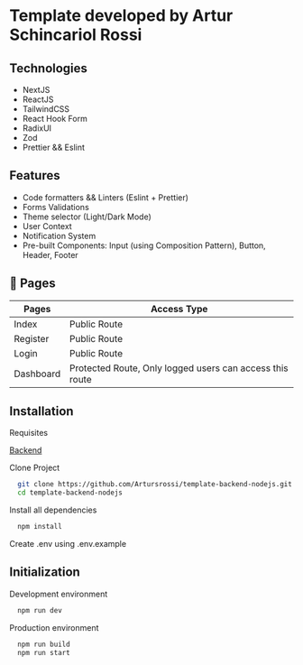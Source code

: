 # Template developed by Artur Schincariol Rossi

## Technologies

- NextJS
- ReactJS
- TailwindCSS
- React Hook Form
- RadixUI
- Zod
- Prettier && Eslint

## Features

- Code formatters && Linters (Eslint + Prettier)
- Forms Validations
- Theme selector (Light/Dark Mode)
- User Context
- Notification System
- Pre-built Components: Input (using Composition Pattern), Button, Header, Footer

## 🚀 Pages

| Pages     | Access Type                                              |
| --------- | -------------------------------------------------------- |
| Index     | Public Route                                             |
| Register  | Public Route                                             |
| Login     | Public Route                                             |
| Dashboard | Protected Route, Only logged users can access this route |

## Installation

Requisites

[Backend](https://github.com/Artursrossi/template-backend-nodejs)

Clone Project

```bash
  git clone https://github.com/Artursrossi/template-backend-nodejs.git
  cd template-backend-nodejs
```

Install all dependencies

```bash
  npm install
```

Create .env using .env.example

## Initialization

Development environment

```bash
  npm run dev
```

Production environment

```bash
  npm run build
  npm run start
```
